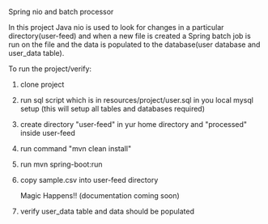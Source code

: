 Spring nio and batch processor

In this project Java nio is used to look for changes in a particular directory(user-feed)
and when a new file is created a Spring batch job is run on the file and the data is populated
to the database(user database and user_data table).


To run the project/verify:

1. clone project
2. run sql script which is in resources/project/user.sql in you local mysql setup
   (this will setup all tables and databases required)
3. create directory "user-feed" in yur home directory and "processed" inside user-feed
4. run command "mvn clean install"
5. run mvn spring-boot:run
6. copy sample.csv into user-feed directory

   Magic Happens!! (documentation coming soon)

7. verify user_data table and data should be populated